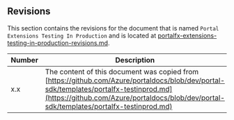 <a name="portalfxExtensionsTestingInProductionRevisions"></a>
<!-- link to this document is [portalfx-extensions-testing-in-production-revisions.md]()
-->

<a name="revisions"></a>
## Revisions

This section contains the revisions for the document that is named `Portal Extensions Testing In Production` and is located at 
[portalfx-extensions-testing-in-production-revisions.md](portalfx-extensions-testing-in-production-revisions.md).

<!-- TODO: Do we always want to retain the link, or the document name? We need a consistent way to track how the content has moved from doc to doc.  The word "copied" can be changed to "removed" when the content in the original doc is replaced with a link to this one. -->

<!--  TODO: This content may belong in a Change Tracking section instead, leaving the  revisions section to record changes to the overall product instead of the documents that are associated with it. -->

| Number | Description |
| --- | --- |
| x.x |  The content of this document was copied from [https://github.com/Azure/portaldocs/blob/dev/portal-sdk/templates/portalfx-testinprod.md](https://github.com/Azure/portaldocs/blob/dev/portal-sdk/templates/portalfx-testinprod.md) |
